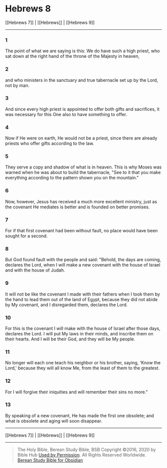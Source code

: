 # Hebrews 8

[[Hebrews 7]] | [[Hebrews]] | [[Hebrews 9]]

---

### 1
The point of what we are saying is this: We do have such a high priest, who sat down at the right hand of the throne of the Majesty in heaven,

### 2
and who ministers in the sanctuary and true tabernacle set up by the Lord, not by man.

### 3
And since every high priest is appointed to offer both gifts and sacrifices, it was necessary for this One also to have something to offer.

### 4
Now if He were on earth, He would not be a priest, since there are already priests who offer gifts according to the law.

### 5
They serve a copy and shadow of what is in heaven. This is why Moses was warned when he was about to build the tabernacle, "See to it that you make everything according to the pattern shown you on the mountain."

### 6
Now, however, Jesus has received a much more excellent ministry, just as the covenant He mediates is better and is founded on better promises.

### 7
For if that first covenant had been without fault, no place would have been sought for a second.

### 8
But God found fault with the people and said: "Behold, the days are coming, declares the Lord, when I will make a new covenant with the house of Israel and with the house of Judah.

### 9
It will not be like the covenant I made with their fathers when I took them by the hand to lead them out of the land of Egypt, because they did not abide by My covenant, and I disregarded them, declares the Lord.

### 10
For this is the covenant I will make with the house of Israel after those days, declares the Lord. I will put My laws in their minds, and inscribe them on their hearts. And I will be their God, and they will be My people.

### 11
No longer will each one teach his neighbor or his brother, saying, 'Know the Lord,' because they will all know Me, from the least of them to the greatest.

### 12
For I will forgive their iniquities and will remember their sins no more."

### 13
By speaking of a new covenant, He has made the first one obsolete; and what is obsolete and aging will soon disappear.

---

[[Hebrews 7]] | [[Hebrews]] | [[Hebrews 9]]

---

> The Holy Bible, Berean Study Bible, BSB
> Copyright &copy;2016, 2020 by Bible Hub
> [Used by Permission](https://berean.bible/terms.htm). All Rights Reserved Worldwide.
> [Berean Study Bible for Obsidian](https://github.com/gapmiss/berean-study-bible-for-obsidian)</small>

